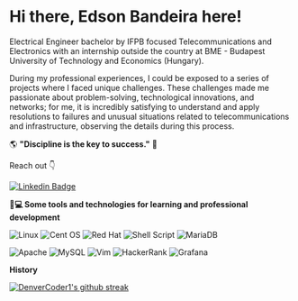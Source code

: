 # Hi there, Edson Bandeira here!

Electrical Engineer bachelor by IFPB focused Telecommunications and Electronics with an internship outside the country at BME - Budapest University of Technology and Economics (Hungary).

During my professional experiences, I could be exposed to a series of projects where I faced unique challenges. These challenges made me passionate about problem-solving, technological innovations, and networks; for me, it is incredibly satisfying to understand and apply resolutions to failures and unusual situations related to telecommunications and infrastructure, observing the details during this process.

   🌎 **"Discipline is the key to success."** 🧠

 Reach out  👇
 
[![Linkedin Badge](https://img.shields.io/badge/LinkedIn-0077B5?style=for-the-badge&logo=linkedin&logoColor=white&link=https://www.linkedin.com/in/bandeiraedson)](https://www.linkedin.com/in/bandeiraedson)

**🚀💻 Some tools and technologies for learning and professional development**

![Linux](https://img.shields.io/badge/Linux-FCC624?style=for-the-badge&logo=linux&logoColor=black) 
![Cent OS](https://img.shields.io/badge/cent%20os-002260?style=for-the-badge&logo=centos&logoColor=F0F0F0)
![Red Hat](https://img.shields.io/badge/Red%20Hat-EE0000?style=for-the-badge&logo=redhat&logoColor=white)
![Shell Script](https://img.shields.io/badge/shell_script-%23121011.svg?style=for-the-badge&logo=gnu-bash&logoColor=white)
![MariaDB](https://img.shields.io/badge/MariaDB-003545?style=for-the-badge&logo=mariadb&logoColor=white)

![Apache](https://img.shields.io/badge/apache-%23D42029.svg?style=for-the-badge&logo=apache&logoColor=white) 
![MySQL](https://img.shields.io/badge/mysql-%2300f.svg?style=for-the-badge&logo=mysql&logoColor=white)
![Vim](https://img.shields.io/badge/VIM-%2311AB00.svg?style=for-the-badge&logo=vim&logoColor=white)
![HackerRank](https://img.shields.io/badge/-Hackerrank-2EC866?style=for-the-badge&logo=HackerRank&logoColor=white)
![Grafana](https://img.shields.io/badge/Grafana-F2F4F9?style=for-the-badge&logo=grafana&logoColor=orange&labelColor=F2F4F9)

<!---![Nginx](https://img.shields.io/badge/nginx-%23009639.svg?style=for-the-badge&logo=nginx&logoColor=white) -->
<!---![Datadog](https://img.shields.io/badge/datadog-%23632CA6.svg?style=for-the-badge&logo=datadog&logoColor=white)-->
<!---![Docker](https://img.shields.io/badge/docker-%230db7ed.svg?style=for-the-badge&logo=docker&logoColor=white)-->
<!---![Vagrant](https://img.shields.io/badge/vagrant-%231563FF.svg?style=for-the-badge&logo=vagrant&logoColor=white)-->
<!---![Kubernetes](https://img.shields.io/badge/kubernetes-%23326ce5.svg?style=for-the-badge&logo=kubernetes&logoColor=white)-->
<!---![ElasticSearch](https://img.shields.io/badge/-ElasticSearch-005571?style=for-the-badge&logo=elasticsearch)-->
<!---![AWS](https://img.shields.io/badge/AWS-%23FF9900.svg?style=for-the-badge&logo=amazon-aws&logoColor=white)-->
<!---![Oracle](https://img.shields.io/badge/Oracle-F80000?style=for-the-badge&logo=oracle&logoColor=white)-->
<!---![Jira](https://img.shields.io/badge/jira-%230A0FFF.svg?style=for-the-badge&logo=jira&logoColor=white)-->


**History**

[![DenverCoder1's github streak](https://github-readme-streak-stats.herokuapp.com/?user=Naereen&theme=blue-green)](https://github.com/DenverCoder1/github-readme-streak-stats)



